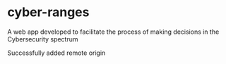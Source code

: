 # cyber-ranges
A web app developed to facilitate the process of making decisions in the Cybersecurity spectrum


Successfully added remote origin
